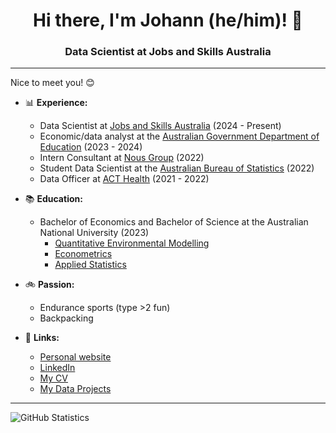 <h1 align="center">Hi there, I'm Johann (he/him)! 👋</h1>

<h3 align="center"> Data Scientist at Jobs and Skills Australia </h3>

---

Nice to meet you! 😊

- 📊 **Experience:**
  - Data Scientist at [Jobs and Skills Australia](https://www.jobsandskills.gov.au/) (2024 - Present)
  - Economic/data analyst at the [Australian Government Department of Education](https://www.education.gov.au/) (2023 - 2024)
  - Intern Consultant at [Nous Group](https://nousgroup.com/) (2022)
  - Student Data Scientist at the [Australian Bureau of Statistics](https://www.abs.gov.au/) (2022)
  - Data Officer at [ACT Health](https://www.health.act.gov.au/) (2021 - 2022)

- 📚 **Education:**
  - Bachelor of Economics and Bachelor of Science at the Australian National University (2023)
    - [Quantitative Environmental Modelling](https://programsandcourses.anu.edu.au/2023/major/quem-maj)
    - [Econometrics](https://programsandcourses.anu.edu.au/2023/minor/emet-min)
    - [Applied Statistics](https://programsandcourses.anu.edu.au/2023/minor/apst-min)

- 🚲 **Passion:**
  - Endurance sports (type >2 fun)
  - Backpacking

- 📝 **Links:**
  - [Personal website](https://johann-wagner.github.io/)
  - [LinkedIn](https://www.linkedin.com/in/johannwagner/)
  - [My CV](https://johann-wagner.github.io/cv/)
  - [My Data Projects](https://johann-wagner.github.io/projects/)

---

![GitHub Statistics](https://github-readme-stats.vercel.app/api?username=johann-wagner)
